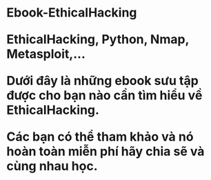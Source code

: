 <h1>Ebook-EthicalHacking
  
EthicalHacking, Python, Nmap, Metasploit,...

Dưới đây là những ebook sưu tập được cho bạn nào cần tìm hiểu về EthicalHacking.

Các bạn có thể tham khảo và nó hoàn toàn miễn phí hãy chia sẽ và cùng nhau học.
